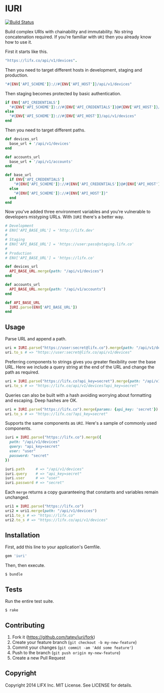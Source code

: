 # IURI

[![Build Status](https://travis-ci.org/tatey/iuri.svg?branch=master)](https://travis-ci.org/tatey/iuri)

Build complex URIs with chainability and immutability. No string
concatenation required. If you're familiar with `URI` then you already know
how to use it.

First it starts like this.

``` ruby
"https://lifx.co/api/v1/devices".
```

Then you need to target different hosts in development, staging and
production.

``` ruby
"#{ENV['API_SCHEME']}://#{ENV['API_HOST']}/api/v1/devices"
```

Then staging becomes protected by basic authentication.

``` ruby
if ENV['API_CREDENTIALS']
  "#{ENV['API_SCHEME']}://#{ENV['API_CREDENTIALS']}@#{ENV['API_HOST']}/api/v1/devices"
else
  "#{ENV['API_SCHEME']}://#{ENV['API_HOST']}/api/v1/devices"
end
```

Then you need to target different paths.

``` ruby
def devices_url
  base_url + '/api/v1/devices'
end

def accounts_url
  base_url + '/api/v1/accounts'
end

def base_url
  if ENV['API_CREDENTIALS']
    "#{ENV['API_SCHEME']}://#{ENV['API_CREDENTIALS']}@#{ENV['API_HOST']}"
  else
    "#{ENV['API_SCHEME']}://#{ENV['API_HOST']}"
  end
end
```

Now you've added three environment variables and you're vulnerable to
developers mistyping URLs. With `IURI` there's a better way.

``` ruby
# Development
# ENV['API_BASE_URL'] = 'http://lifx.dev'
#
# Staging
# ENV['API_BASE_URL'] = 'https://user:pass@staging.lifx.co'
#
# Production
# ENV['API_BASE_URL'] = 'https://lifx.co'

def devices_url
  API_BASE_URL.merge(path: "/api/v1/devices")
end

def accounts_url
  API_BASE_URL.merge(path: "/api/v1/accounts")
end

def API_BASE_URL
  IURI.parse(ENV['API_BASE_URL'])
end
```

## Usage

Parse URL and append a path.

``` ruby
uri = IURI.parse("https://user:secret@lifx.co").merge(path: "/api/v1/devices")
uri.to_s # => "https://user:secret@lifx.co/api/v1/devices"
```

Preferring components to strings gives you greater flexibility over the
base URL. Here we include a query string at the end of the URL and change
the path as required.

``` ruby
uri = IURI.parse("https://lifx.co?api_key=secret").merge(path: "/api/v1/devices")
uri.to_s # => "https://lifx.co/api/v1/devices?api_key=secret"
```

Queries can also be built with a hash avoiding worrying about formatting
and escaping. Deep hashes are OK.

``` ruby
uri = IURI.parse("https://lifx.co").merge(params: {api_key: 'secret'})
uri.to_s # => "https://lifx.co/?api_key=secret"
```

Supports the same components as `URI`. Here's a sample of commonly used
components.

``` ruby
iuri = IURI.parse("https://lifx.co").merge({
  path: "/api/v1/devices"
  query: "api_key=secret"
  user: "user"
  password: "secret"
})

iuri.path     # => "/api/v1/devices"
iuri.query    # => "api_key=secret"
iuri.user     # => "user"
iuri.password # => "secret"
```

Each `merge` returns a copy guaranteeing that constants and variables
remain unchanged.

``` ruby
uri1 = IURI.parse("https://lifx.co")
uri2 = uri1.merge(path: "/api/v1/devices")
uri1.to_s # => "https://lifx.co"
uri2.to_s # => "https://lifx.co/api/v1/devices"
```

## Installation

First, add this line to your application's Gemfile.

``` ruby
gem 'iuri'
```

Then, then execute.

```
$ bundle
```

## Tests

Run the entire test suite.

```
$ rake
```

## Contributing

1. Fork it (https://github.com/tatey/iuri/fork)
2. Create your feature branch (`git checkout -b my-new-feature`)
3. Commit your changes (`git commit -am 'Add some feature'`)
4. Push to the branch (`git push origin my-new-feature`)
5. Create a new Pull Request

## Copyright

Copyright 2014 LIFX Inc. MIT License. See LICENSE for details.
